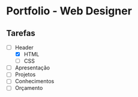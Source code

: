 # Portfolio - Web Designer

## Tarefas

- [ ] Header
    - [X] HTML
    - [ ] CSS
- [ ] Apresentação
- [ ] Projetos
- [ ] Conhecimentos
- [ ] Orçamento
